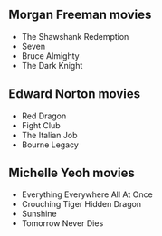 ## Morgan Freeman movies

- The Shawshank Redemption
- Seven
- Bruce Almighty
- The Dark Knight

## Edward Norton movies

- Red Dragon
- Fight Club
- The Italian Job
- Bourne Legacy

## Michelle Yeoh movies

- Everything Everywhere All At Once
- Crouching Tiger Hidden Dragon
- Sunshine
- Tomorrow Never Dies
